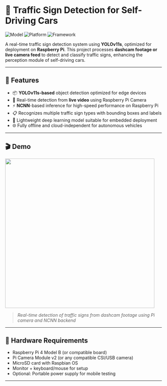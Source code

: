 # 🚦 Traffic Sign Detection for Self-Driving Cars

![Model](https://img.shields.io/badge/model-YOLOv11s-green)
![Platform](https://img.shields.io/badge/platform-Raspberry%20Pi-lightgrey)
![Framework](https://img.shields.io/badge/inference-NCNN-blue)

A real-time traffic sign detection system using **YOLOv11s**, optimized for deployment on **Raspberry Pi**. This project processes **dashcam footage or live camera feed** to detect and classify traffic signs, enhancing the perception module of self-driving cars.

---

## 🚀 Features

- 📦 **YOLOv11s-based** object detection optimized for edge devices  
- 🎥 Real-time detection from **live video** using Raspberry Pi Camera  
- ⚡ **NCNN**-based inference for high-speed performance on Raspberry Pi  
- 📋 Recognizes multiple traffic sign types with bounding boxes and labels  
- 🧠 Lightweight deep learning model suitable for embedded deployment  
- 🌐 Fully offline and cloud-independent for autonomous vehicles  

---

## 🎬 Demo

<img src="https://user-images.githubusercontent.com/your-demo.png" width="480"/>

> *Real-time detection of traffic signs from dashcam footage using Pi camera and NCNN backend*

---

## 🧰 Hardware Requirements

- Raspberry Pi 4 Model B (or compatible board)  
- Pi Camera Module v2 (or any compatible CSI/USB camera)  
- MicroSD card with Raspbian OS  
- Monitor + keyboard/mouse for setup  
- Optional: Portable power supply for mobile testing  

---
